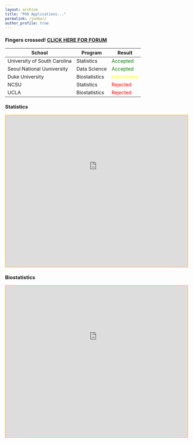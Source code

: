 ```yaml
---
layout: archive
title: "PhD Applications..."
permalink: /jonbur/
author_profile: true
---
```

<style type="text/css">
        iframe {
            position: relative;
            /* pointer-events: none; */
            top: -540px;
            left: -40px;
            height: 2500px;
            width: 1200px;
            
            zoom: 1;
            -webkit-transform: scale(.565);
            -webkit-transform-origin: 0 0;
        }

        #wrapper {
            overflow: hidden;
            border: 1px solid orange;
            height: 500px;
            width: 600px;
        }
    </style>

### Fingers crossed! <a href="https://forum.thegradcafe.com/forum/48-mathematics-and-statistics" target="_blank">CLICK HERE FOR FORUM</a>

School|Program|Result
-|-|-
University of South Carolina|Statistics|<span style="color:green">Accepted</span>
Seoul National Uuniversity|Data Science|<span style="color:green">Accepted</span>
Duke University|Biostatistics|<span style="color:yellow">Interviewed</span>
NCSU|Statistics|<span style="color:red">Rejected</span>
UCLA|Biostatistics|<span style="color:red">Rejected</span>

### Statistics
<body>
    <div id='wrapper'><iframe src="https://www.thegradcafe.com/survey/index.php?q=statistics"></iframe></div>
</body>

### Biostatistics

<body>
    <div id='wrapper'><iframe src="https://www.thegradcafe.com/survey/index.php?q=biostatistics"></iframe></div>
</body>